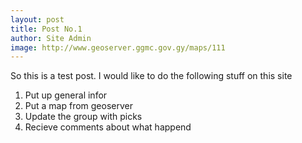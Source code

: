 ```yaml
---
layout: post
title: Post No.1
author: Site Admin
image: http://www.geoserver.ggmc.gov.gy/maps/111
---
```


So this is a test post.
I would like to do the following stuff on this site
1. Put up general infor
2. Put a map from geoserver
3. Update the group with picks
4. Recieve comments about what happend
